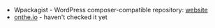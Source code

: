 ﻿* Wpackagist - WordPress composer-compatible repository: [website](http://wpackagist.org)
* [onthe.io](https://onthe.io) - haven't checked it yet